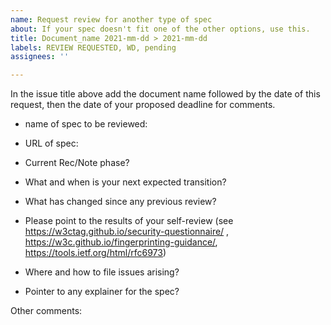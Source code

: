 ```yaml
---
name: Request review for another type of spec
about: If your spec doesn't fit one of the other options, use this.
title: Document_name 2021-mm-dd > 2021-mm-dd
labels: REVIEW REQUESTED, WD, pending
assignees: ''

---
```


In the issue title above add the document name followed by the date of this request, then the date of your proposed deadline for comments.

- name of spec to be reviewed:
- URL of spec:

- Current Rec/Note phase?
- What and when is your next expected transition?
- What has changed since any previous review?
- Please point to the results of your self-review (see https://w3ctag.github.io/security-questionnaire/ , https://w3c.github.io/fingerprinting-guidance/, https://tools.ietf.org/html/rfc6973)
- Where and how to file issues arising?
- Pointer to any explainer for the spec?

Other comments:
